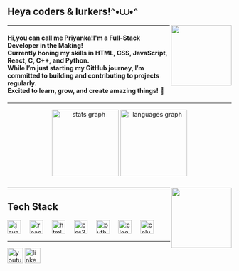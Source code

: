 <h2 align="left">Heya coders & lurkers!^•⩊•^</h2>
<img align='right' src='https://i.pinimg.com/originals/33/8d/8f/338d8fe0017f3a778be35b343b74b568.gif' width='136'>
<hr>
<h4>Hi,you can call me Priyanka!I'm a Full-Stack Developer in the Making!
<br>Currently honing my skills in HTML, CSS, JavaScript, React, C, C++, and Python.</br>
While I’m just starting my GitHub journey, I’m committed to building and contributing to projects regularly.
<br>Excited to learn, grow, and create amazing things! 🚀<br>
</h4>
<div align="center">
  <hr>
  <img src="https://github-readme-stats.vercel.app/api?username=CodeWithPriyankaMukherjee&hide_title=false&hide_rank=false&show_icons=true&include_all_commits=true&count_private=true&disable_animations=false&theme=dracula&locale=en&hide_border=false" height="150" alt="stats graph"  />
  <img src="https://github-readme-stats.vercel.app/api/top-langs?username=CodeWithPriyankaMukherjee&locale=en&hide_title=false&layout=compact&card_width=320&langs_count=5&theme=dracula&hide_border=false" height="150" alt="languages graph"  />
</div>

###

<img align="right" height="135" src="https://i.pinimg.com/originals/e1/06/32/e1063260e6b710eca302c89e691deb50.gif"  />
<hr>
<h2>Tech Stack</h2> 

<div align="left">
  <img src="https://cdn.jsdelivr.net/gh/devicons/devicon/icons/javascript/javascript-original.svg" height="30" alt="javascript logo"  />
  <img width="12" />
  <img src="https://cdn.jsdelivr.net/gh/devicons/devicon/icons/react/react-original.svg" height="30" alt="react logo"  />
  <img width="12" />
  <img src="https://cdn.jsdelivr.net/gh/devicons/devicon/icons/html5/html5-original.svg" height="30" alt="html5 logo"  />
  <img width="12" />
  <img src="https://cdn.jsdelivr.net/gh/devicons/devicon/icons/css3/css3-original.svg" height="30" alt="css3 logo"  />
  <img width="12" />
  <img src="https://cdn.jsdelivr.net/gh/devicons/devicon/icons/python/python-original.svg" height="30" alt="python logo"  />
  <img width="12" />
  <img src="https://cdn.jsdelivr.net/gh/devicons/devicon/icons/c/c-original.svg" height="30" alt="c logo"  />
  <img width="12" />
  <img src="https://cdn.jsdelivr.net/gh/devicons/devicon/icons/cplusplus/cplusplus-original.svg" height="30" alt="cplusplus logo"  />
</div>

<hr>


<div align="left">
  <a href="https://youtu.be/xvFZjo5PgG0?feature=shared"><img src="https://img.shields.io/static/v1?message=Youtube&logo=youtube&label=&color=FF0000&logoColor=white&labelColor=&style=for-the-badge" height="35" alt="youtube logo"  /></a>
 <a href="https://www.linkedin.com/in/priyanka-mukherjee-connect/"><img src="https://img.shields.io/static/v1?message=LinkedIn&logo=linkedin&label=&color=0077B5&logoColor=white&labelColor=&style=for-the-badge" height="35" alt="linkedin logo"  /></a>
</div>

</div>

###

<br clear="both">



###
